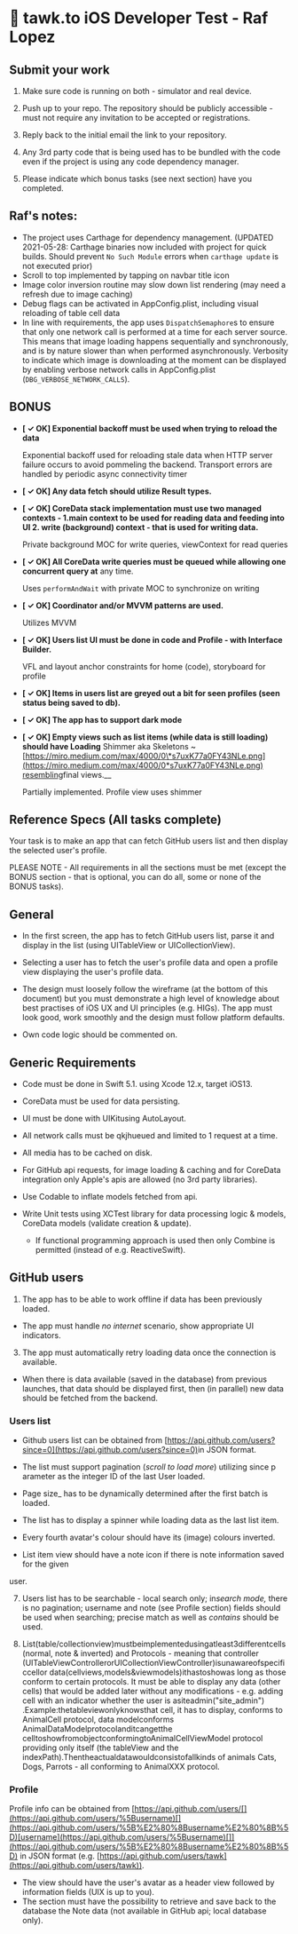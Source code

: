 

# 🚀 tawk.to iOS Developer Test - Raf Lopez

## Submit your work

1. Make sure code is running on both - simulator and real device.

2. Push up to your repo. The repository should be publicly accessible - must not require any invitation to be accepted or registrations.

3. Reply back to the initial email the link to your repository.

4. Any 3rd party code that is being used has to be bundled with the code even if the
project is using any code dependency manager.

5. Please indicate which bonus tasks (see next section) have you completed.

## Raf's notes:

- The project uses Carthage for dependency management. (UPDATED 2021-05-28: Carthage binaries now
included with project for quick builds. Should prevent `No Such Module` errors when `carthage update` 
is not executed prior)
- Scroll to top implemented by tapping on navbar title icon
- Image color inversion routine may slow down list rendering (may need a refresh due to image caching)
- Debug flags can be activated in AppConfig.plist, including visual reloading of table cell data
- In line with requirements, the app uses `DispatchSemaphore`s to ensure that only one network call 
is performed at a time for each server source. This means that image loading happens sequentially and 
synchronously, and is by nature slower than when performed asynchronously. Verbosity to indicate which
image is downloading at the moment can be displayed by enabling verbose network calls in AppConfig.plist 
(`DBG_VERBOSE_NETWORK_CALLS`).

## BONUS

- __[ ✓ OK] Exponential backoff ​must be used ​​when trying to reload the data__
    
    Exponential backoff used for reloading stale data when HTTP server failure occurs to avoid pommeling the backend. Transport errors are handled by periodic async connectivity timer

- __[ ✓ OK] Any data fetch should utilize ​Result types.​__

- __[ ✓ OK] CoreData stack implementation must use ​two managed contexts​ - 1.​main context​ to be used for reading data and feeding into UI 2. write (​background) context​ - that is
used for writing data.__

   Private background MOC for write queries, viewContext for read queries

- __[ ✓ OK] All CoreData ​write​ queries must be ​queued​ while allowing one concurrent query at__
any time.

   Uses `performAndWait` with private MOC to synchronize on writing

- __[ ✓ OK] Coordinator and/or MVVM patterns are used.__

   Utilizes MVVM

- __[ ✓ OK] Users list UI must be done in code and Profile - with Interface Builder.__
 
    VFL and layout anchor constraints for home (code), storyboard for profile

- __[ ✓ OK] Items in users list are greyed out a bit for seen profiles (seen status being saved to db).__

- __[ ✓ OK] The app has to support ​dark mode​__

- __[ ✓ OK] Empty views such as list items (while data is still loading) should have Loading__ Shimmer aka ​Skeletons​ ~
[https://miro.medium.com/max/4000/0\*s7uxK77a0FY43NLe.png](https://miro.medium.com/max/4000/0*s7uxK77a0FY43NLe.png)​​resembling​ final
views​.__

   Partially implemented. Profile view uses shimmer

## Reference Specs (All tasks complete)

Your task is to make an app that can fetch GitHub users list and then display the selected user&#39;s profile.

PLEASE NOTE - All requirements in all the sections must be met
(except the BONUS section - that is optional, you can do all, some
or none of the BONUS tasks).

## General

 - In the first screen, the app has to fetch GitHub users list, parse it and display in the list
(using UITableView or UICollectionView).

-  Selecting a user has to fetch the user&#39;s profile data and open a profile view displaying
the user&#39;s profile data.

- The design must loosely follow the wireframe (at the bottom of this document) but you
must demonstrate a high level of knowledge about best practises of iOS UX and UI
principles (e.g. HIGs). The app must look good, work smoothly and the design must
follow platform defaults.


- Own code logic should be commented on.


## Generic Requirements

- Code must be done in Swift 5.1. using Xcode 12.x, target iOS13.

-  CoreData​ must be used for data persisting.

-  UI must be done with ​UIKit​using ​AutoLayout.

-  All ​network calls​ must be ​qkjhueued​ and ​limited​ to ​1​ request at a time.


- All ​media​ has to be ​cached​ on disk.

- For GitHub api requests, for image loading &amp; caching and for CoreData integration only Apple&#39;s apis are allowed (no 3rd party libraries).

- Use Codable to inflate models fetched from api.



- Write Unit tests using ​XCTest​ library for data processing logic &amp; models, CoreData
models (validate creation &amp; update).

   - If ​functional programming​ approach is used then only ​Combine​ is permitted
(instead of e.g. ReactiveSwift).

## GitHub users

 1. The app has to be able to work ​offline​ if data has been previously loaded.

- The app must handle ​_no internet_ ​scenario, show appropriate UI indicators.
3. The app must ​automatically​ retry loading data once the connection is available.
- When there is data available (saved in the database) from previous launches, that data should be displayed first, then (in parallel) new data should be fetched from the backend.

### Users list

- Github users list can be obtained from ​[https://api.github.com/users?since=0](https://api.github.com/users?since=0)​ in JSON format.
- The list must support pagination (​_scroll to load more_​) utilizing ​since p​arameter as the integer ID of the last User loaded.
- Page size_​ has to be dynamically determined after the first batch is loaded.
- The list has to display a spinner while loading data as the last list item.
- Every fourth avatar&#39;s colour should have its (image) colours inverted.

- List item view should have a note icon if there is note information saved for the given

user.

7. Users list has to be searchable - local search only; in ​_search mode,_​ there is no 
pagination; username and note (see Profile section) fields should be used when
searching; precise match as well as ​_contains_ ​should be used.

8. List(table/collectionview)mustbeimplementedusingatleast​3differentcells
(normal, note &amp; inverted) and ​Protocols - meaning that controller
(UITableViewControllerorUICollectionViewController)isunawareofspecificcellor
data(cellviews,models&amp;viewmodels)ithastoshowas long as those conform to
certain protocols. It must be able to display any data (other cells) that would be added
later without any modifications - e.g. adding cell with an indicator whether the user is
asiteadmin(&quot;​site\_admin&quot;)​.Example:​thetableviewonlyknowsthat
cell, it has to display, conforms to ​AnimalCell protocol​, data
modelconforms​AnimalDataModelprotocolanditcangetthe
celltoshowfromobjectconformingto​AnimalCellViewModel
protocol providing only itself (the tableView and the
indexPath).Thentheactualdatawouldconsistofallkinds
of animals Cats, Dogs, Parrots - all conforming to AnimalXXX
protocol.


### Profile

Profile info can be obtained from ​[https://api.github.com/users/[](https://api.github.com/users/%5Busername)[​](https://api.github.com/users/%5B%E2%80%8Busername%E2%80%8B%5D)[username](https://api.github.com/users/%5Busername)[​]](https://api.github.com/users/%5B%E2%80%8Busername%E2%80%8B%5D) in JSON
 format (e.g. ​[https://api.github.com/users/tawk](https://api.github.com/users/tawk)​).
- The view should have the user&#39;s avatar as a header view followed by information
fields (UIX is up to you).
- The section must have the possibility to retrieve and save back to the database the Note​ data (not available in GitHub api; local database only).
